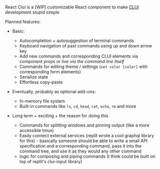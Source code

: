 React Clui is a [WIP] customizable React component to make [CLUI](https://blog.repl.it/clui) development stupid simple

Planned features:

- Basic:

  - Autocompletion + autosuggestion of terminal commands
  - Keyboard navigation of past commands using up and down arrow key
  - Add new commands and corresponding CLUI elements via component props or _live via the command line itself_
  - Commands for editing theme / settings (`set color [color]` with corresponding form elements)
  - Serialize state
  - Effortless copy-paste

- Eventually, probably as optional add-ons:

  - In-memory file system
  - Built-in commands like `ls`, `cd`, `head`, `cat`, `echo`, `rm` and more

- Long term + exciting + the reason for doing this
  - Commands for splitting windows and pinning output (like a more accessible tmux)
  - Easily connect external services (replit wrote a cool graphql library for this) - basically someone should be able to write a small API specification and a corresponding command, pass it into the command tree, and use it as they would any other command
  - logic for composing and piping commands (I think could be built on top of replit's clui-input library)
